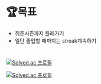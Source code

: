 # 🏆목표

- 취준시즌까지 플레가기
- 일단 졸업할 때까지는 streak계속하기

# 

[![Solved.ac
프로필](http://mazassumnida.wtf/api/v2/generate_badge?boj=katohiro22)](https://solved.ac/{handle})

[![Solved.ac
프로필](http://mazassumnida.wtf/api/mini/generate_badge?boj=katohiro22)](https://solved.ac/{handle}) 
